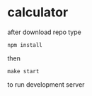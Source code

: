 # calculator

after download repo type

```
npm install
```

then

```
make start
```

to run development server